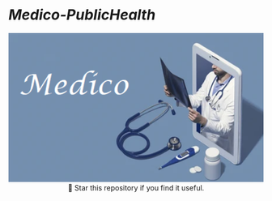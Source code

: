 # ***Medico-PublicHealth***

<p align="center">
<img width="600px" src="assets/Medico.png"   
<br/><br/>
🌟 Star this repository if you find it useful.
</p>
